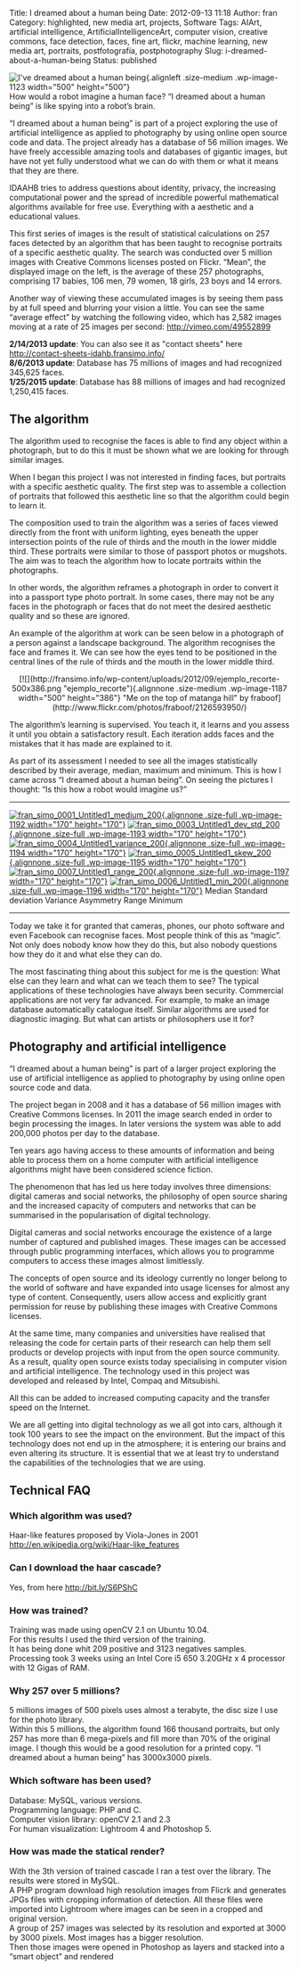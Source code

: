 Title: I dreamed about a human being
Date: 2012-09-13 11:18
Author: fran
Category: highlighted, new media art, projects, Software
Tags: AIArt, artificial intelligence, ArtificialIntelligenceArt, computer vision, creative commons, face detection, faces, fine art, flickr, machine learning, new media art, portraits, postfotografía, postphotography
Slug: i-dreamed-about-a-human-being
Status: published

![I've dreamed about a human being](http://fransimo.info/wp-content/uploads/2012/08/fran_simo_0001_Untitled1_medium_-500x500.jpg){.alignleft .size-medium .wp-image-1123 width="500" height="500"}  
How would a robot imagine a human face? “I dreamed about a human being” is like spying into a robot’s brain.

“I dreamed about a human being” is part of a project exploring the use of artificial intelligence as applied to photography by using online open source code and data. The project already has a database of 56 million images. We have freely accessible amazing tools and databases of gigantic images, but have not yet fully understood what we can do with them or what it means that they are there.

IDAAHB tries to address questions about identity, privacy, the increasing computational power and the spread of incredible powerful mathematical algorithms available for free use. Everything with a aesthetic and a educational values.

This first series of images is the result of statistical calculations on 257 faces detected by an algorithm that has been taught to recognise portraits of a specific aesthetic quality. The search was conducted over 5 million images with Creative Commons licenses posted on Flickr. “Mean”, the displayed image on the left, is the average of these 257 photographs, comprising 17 babies, 106 men, 79 women, 18 girls, 23 boys and 14 errors.

Another way of viewing these accumulated images is by seeing them pass by at full speed and blurring your vision a little. You can see the same “average effect” by watching the following video, which has 2,582 images moving at a rate of 25 images per second: <http://vimeo.com/49552899>

**2/14/2013 update**: You can also see it as "contact sheets" here <http://contact-sheets-idahb.fransimo.info/>  
**8/6/2013 update**: Database has 75 millions of images and had recognized 345,625 faces.  
**1/25/2015 update**: Database has 88 millions of images and had recognized 1,250,415 faces.

The algorithm
-------------

The algorithm used to recognise the faces is able to find any object within a photograph, but to do this it must be shown what we are looking for through similar images.

When I began this project I was not interested in finding faces, but portraits with a specific aesthetic quality. The first step was to assemble a collection of portraits that followed this aesthetic line so that the algorithm could begin to learn it.

The composition used to train the algorithm was a series of faces viewed directly from the front with uniform lighting, eyes beneath the upper intersection points of the rule of thirds and the mouth in the lower middle third. These portraits were similar to those of passport photos or mugshots. The aim was to teach the algorithm how to locate portraits within the photographs.

In other words, the algorithm reframes a photograph in order to convert it into a passport type photo portrait. In some cases, there may not be any faces in the photograph or faces that do not meet the desired aesthetic quality and so these are ignored.

An example of the algorithm at work can be seen below in a photograph of a person against a landscape background. The algorithm recognises the face and frames it. We can see how the eyes tend to be positioned in the central lines of the rule of thirds and the mouth in the lower middle third.

<p>
<center>
[![](http://fransimo.info/wp-content/uploads/2012/09/ejemplo_recorte-500x386.png "ejemplo_recorte"){.alignnone .size-medium .wp-image-1187 width="500" height="386"}  
"Me on the top of matanga hill" by fraboof](http://www.flickr.com/photos/fraboof/2126593950/)

</center>
</p>
The algorithm’s learning is supervised. You teach it, it learns and you assess it until you obtain a satisfactory result. Each iteration adds faces and the mistakes that it has made are explained to it.

As part of its assessment I needed to see all the images statistically described by their average, median, maximum and minimum. This is how I came across “I dreamed about a human being”. On seeing the pictures I thought: “Is this how a robot would imagine us?”

  ------------------------------------------------------------------------------------------------------------------------------------------------------------------------------------------------------------------------------------------------------------------------------------------- ---------------------------------------------------------------------------------------------------------------------------------------------------------------------------------------------------------------------------------------------------------------------------------------------- ------------------------------------------------------------------------------------------------------------------------------------------------------------------------------------------------------------------------------------------------------------------------------------------------- ------------------------------------------------------------------------------------------------------------------------------------------------------------------------------------------------------------------------------------------------------------------------------------- ---------------------------------------------------------------------------------------------------------------------------------------------------------------------------------------------------------------------------------------------------------------------------------------- ----------------------------------------------------------------------------------------------------------------------------------------------------------------------------------------------------------------------------------------------------------------------------------
  [![](http://fransimo.info/wp-content/uploads/2012/09/fran_simo_0001_Untitled1_medium_200.jpg "fran_simo_0001_Untitled1_medium_200"){.alignnone .size-full .wp-image-1192 width="170" height="170"}](http://fransimo.info/wp-content/uploads/2012/08/fran_simo_0001_Untitled1_medium_.jpg)   [![](http://fransimo.info/wp-content/uploads/2012/09/fran_simo_0003_Untitled1_dev_std_200.jpg "fran_simo_0003_Untitled1_dev_std_200"){.alignnone .size-full .wp-image-1193 width="170" height="170"}](http://fransimo.info/wp-content/uploads/2012/08/fran_simo_0003_Untitled1_dev_std_.jpg)   [![](http://fransimo.info/wp-content/uploads/2012/09/fran_simo_0004_Untitled1_variance_200.jpg "fran_simo_0004_Untitled1_variance_200"){.alignnone .size-full .wp-image-1194 width="170" height="170"}](http://fransimo.info/wp-content/uploads/2012/08/fran_simo_0004_Untitled1_variance_.jpg)   [![](http://fransimo.info/wp-content/uploads/2012/09/fran_simo_0005_Untitled1_skew_200.jpg "fran_simo_0005_Untitled1_skew_200"){.alignnone .size-full .wp-image-1195 width="170" height="170"}](http://fransimo.info/wp-content/uploads/2012/08/fran_simo_0005_Untitled1_skew_.jpg)   [![](http://fransimo.info/wp-content/uploads/2012/09/fran_simo_0007_Untitled1_range_200.jpg "fran_simo_0007_Untitled1_range_200"){.alignnone .size-full .wp-image-1197 width="170" height="170"}](http://fransimo.info/wp-content/uploads/2012/08/fran_simo_0007_Untitled1_range_.jpg)   [![](http://fransimo.info/wp-content/uploads/2012/09/fran_simo_0006_Untitled1_min_200.jpg "fran_simo_0006_Untitled1_min_200"){.alignnone .size-full .wp-image-1196 width="170" height="170"}](http://fransimo.info/wp-content/uploads/2012/08/fran_simo_0006_Untitled1_min_.jpg)
  Median                                                                                                                                                                                                                                                                                      Standard deviation                                                                                                                                                                                                                                                                             Variance                                                                                                                                                                                                                                                                                          Asymmetry                                                                                                                                                                                                                                                                             Range                                                                                                                                                                                                                                                                                    Minimum
  ------------------------------------------------------------------------------------------------------------------------------------------------------------------------------------------------------------------------------------------------------------------------------------------- ---------------------------------------------------------------------------------------------------------------------------------------------------------------------------------------------------------------------------------------------------------------------------------------------- ------------------------------------------------------------------------------------------------------------------------------------------------------------------------------------------------------------------------------------------------------------------------------------------------- ------------------------------------------------------------------------------------------------------------------------------------------------------------------------------------------------------------------------------------------------------------------------------------- ---------------------------------------------------------------------------------------------------------------------------------------------------------------------------------------------------------------------------------------------------------------------------------------- ----------------------------------------------------------------------------------------------------------------------------------------------------------------------------------------------------------------------------------------------------------------------------------

Today we take it for granted that cameras, phones, our photo software and even Facebook can recognise faces. Most people think of this as “magic”. Not only does nobody know how they do this, but also nobody questions how they do it and what else they can do.

The most fascinating thing about this subject for me is the question: What else can they learn and what can we teach them to see? The typical applications of these technologies have always been security. Commercial applications are not very far advanced. For example, to make an image database automatically catalogue itself. Similar algorithms are used for diagnostic imaging. But what can artists or philosophers use it for?

Photography and artificial intelligence
---------------------------------------

“I dreamed about a human being” is part of a larger project exploring the use of artificial intelligence as applied to photography by using online open source code and data.

The project began in 2008 and it has a database of 56 million images with Creative Commons licenses. In 2011 the image search ended in order to begin processing the images. In later versions the system was able to add 200,000 photos per day to the database.

Ten years ago having access to these amounts of information and being able to process them on a home computer with artificial intelligence algorithms might have been considered science fiction.

The phenomenon that has led us here today involves three dimensions: digital cameras and social networks, the philosophy of open source sharing and the increased capacity of computers and networks that can be summarised in the popularisation of digital technology.

Digital cameras and social networks encourage the existence of a large number of captured and published images. These images can be accessed through public programming interfaces, which allows you to programme computers to access these images almost limitlessly.

The concepts of open source and its ideology currently no longer belong to the world of software and have expanded into usage licenses for almost any type of content. Consequently, users allow access and explicitly grant permission for reuse by publishing these images with Creative Commons licenses.

At the same time, many companies and universities have realised that releasing the code for certain parts of their research can help them sell products or develop projects with input from the open source community. As a result, quality open source exists today specialising in computer vision and artificial intelligence. The technology used in this project was developed and released by Intel, Compaq and Mitsubishi.

All this can be added to increased computing capacity and the transfer speed on the Internet.

We are all getting into digital technology as we all got into cars, although it took 100 years to see the impact on the environment. But the impact of this technology does not end up in the atmosphere; it is entering our brains and even altering its structure. It is essential that we at least try to understand the capabilities of the technologies that we are using.

Technical FAQ
-------------

### Which algorithm was used?

Haar-like features proposed by Viola-Jones in 2001 <http://en.wikipedia.org/wiki/Haar-like_features>

### Can I download the haar cascade?

Yes, from here <http://bit.ly/S6PShC>

### How was trained?

Training was made using openCV 2.1 on Ubuntu 10.04.  
For this results I used the third version of the training.  
It has being done whit 209 positive and 3123 negatives samples.  
Processing took 3 weeks using an Intel Core i5 650 3.20GHz x 4 processor with 12 Gigas of RAM.

### Why 257 over 5 millions?

5 millions images of 500 pixels uses almost a terabyte, the disc size I use for the photo library.  
Within this 5 millions, the algorithm found 166 thousand portraits, but only 257 has more than 6 mega-pixels and fill more than 70% of the original image. I though this would be a good resolution for a printed copy. “I dreamed about a human being” has 3000x3000 pixels.

### Which software has been used?

Database: MySQL, various versions.  
Programming language: PHP and C.  
Computer vision library: openCV 2.1 and 2.3  
For human visualization: Lightroom 4 and Photoshop 5.

### How was made the statical render?

With the 3th version of trained cascade I ran a test over the library. The results were stored in MySQL.  
A PHP program download high resolution images from Flicrk and generates JPGs files with cropping information of detection. All these files were imported into Lightroom where images can be seen in a cropped and original version.  
A group of 257 images was selected by its resolution and exported at 3000 by 3000 pixels. Most images has a bigger resolution.  
Then those images were opened in Photoshop as layers and stacked into a “smart object” and rendered
